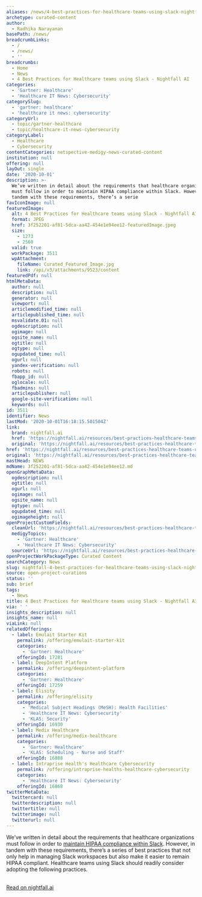 ```yaml
---
aliases: /news/4-best-practices-for-healthcare-teams-using-slack-nightfall-ai
archetype: curated-content
author:
  - Radhika Narayanan
basePath: /news/
breadcrumbLinks:
  - /
  - /news/
  - ''
breadcrumbs:
  - Home
  - News
  - 4 Best Practices for Healthcare teams using Slack - Nightfall AI
categories:
  - 'Gartner: Healthcare'
  - 'Healthcare IT News: Cybersecurity'
categorySlug:
  - 'gartner: healthcare'
  - 'healthcare it news: cybersecurity'
categoryUrl:
  - topic/gartner-healthcare
  - topic/healthcare-it-news-cybersecurity
categoryLabel:
  - Healthcare
  - Cybersecurity
contentCategories: netspective-medigy-news-curated-content
institution: null
offering: null
layOut: single
date: '2020-10-01'
description: >-
  We’ve written in detail about the requirements that healthcare organizations
  must follow in order to maintain HIPAA compliance within Slack. However, in
  tandem with these requirements, there’s a serie
favIconImage: null
featuredImage:
  alt: 4 Best Practices for Healthcare teams using Slack - Nightfall AI
  format: JPEG
  href: 3f252201-af81-5dca-aa42-454e1e94ee12-featuredImage.jpeg
  size:
    - 1273
    - 2560
  valid: true
  workPackage: 3511
  wpAttachment:
    fileName: Curated_Featured_Image.jpg
    link: /api/v3/attachments/9523/content
featuredPdf: null
htmlMetaData:
  author: null
  description: null
  generator: null
  viewport: null
  articlemodified_time: null
  articlepublished_time: null
  msvalidate.01: null
  ogdescription: null
  ogimage: null
  ogsite_name: null
  ogtitle: null
  ogtype: null
  ogupdated_time: null
  ogurl: null
  yandex-verification: null
  robots: null
  fbapp_id: null
  oglocale: null
  fbadmins: null
  articlepublisher: null
  google-site-verification: null
  keywords: null
id: 3511
identifier: News
lastMod: '2020-10-01T16:18:15.501504Z'
link:
  brand: nightfall.ai
  href: 'https://nightfall.ai/resources/best-practices-healthcare-teams-using-slack/'
  original: 'https://nightfall.ai/resources/best-practices-healthcare-teams-using-slack/'
href: 'https://nightfall.ai/resources/best-practices-healthcare-teams-using-slack/'
original: 'https://nightfall.ai/resources/best-practices-healthcare-teams-using-slack/'
mastHead: NEWS
mdName: 3f252201-af81-5dca-aa42-454e1e94ee12.md
openGraphMetaData:
  ogdescription: null
  ogtitle: null
  ogurl: null
  ogimage: null
  ogsite_name: null
  ogtype: null
  ogupdated_time: null
  ogimageheight: null
openProjectCustomFields:
  cleanUrl: 'https://nightfall.ai/resources/best-practices-healthcare-teams-using-slack/'
  medigyTopics:
    - 'Gartner: Healthcare'
    - 'Healthcare IT News: Cybersecurity'
  sourceUrl: 'https://nightfall.ai/resources/best-practices-healthcare-teams-using-slack/'
openProjectWorkPackageType: Curated Content
searchCategory: News
slug: nightfall-4-best-practices-for-healthcare-teams-using-slack-nightfall-ai
source: open-project-curations
status: ''
sub: brief
tags:
  - News
title: 4 Best Practices for Healthcare teams using Slack - Nightfall AI
via: ' '
insights_description: null
insights_name: null
viaLink: null
relatedOfferings:
  - label: Emulait Starter Kit
    permalink: /offering/emulait-starter-kit
    categories:
      - 'Gartner: Healthcare'
    offeringId: 17281
  - label: DeepIntent Platform
    permalink: /offering/deepintent-platform
    categories:
      - 'Gartner: Healthcare'
    offeringId: 17259
  - label: Elisity
    permalink: /offering/elisity
    categories:
      - 'Medical Subject Headings (MeSH): Health Facilities'
      - 'Healthcare IT News: Cybersecurity'
      - 'KLAS: Security'
    offeringId: 16930
  - label: Medix Healthcare
    permalink: /offering/medix-healthcare
    categories:
      - 'Gartner: Healthcare'
      - 'KLAS: Scheduling - Nurse and Staff'
    offeringId: 16888
  - label: Intraprise Health's Healthcare Cybersecurity
    permalink: /offering/intraprise-healths-healthcare-cybersecurity
    categories:
      - 'Healthcare IT News: Cybersecurity'
    offeringId: 16868
twitterMetaData:
  twittercard: null
  twitterdescription: null
  twittertitle: null
  twitterimage: null
  twitterurl: null
---
```

<p>We’ve written in detail about the requirements that healthcare organizations must follow in order to <a href="https://nightfall.ai/resources/how-to-make-slack-hipaa-compliant-in-2020/">maintain HIPAA compliance within Slack</a>. However, in tandem with these requirements, there’s a series of best practices that not only help in managing Slack workspaces but also make it easier to remain HIPAA compliant. Healthcare teams using Slack should readily consider adopting the following practices.</p><p><br><a href="https://nightfall.ai/resources/best-practices-healthcare-teams-using-slack/">Read on nightfall.ai</a></p>